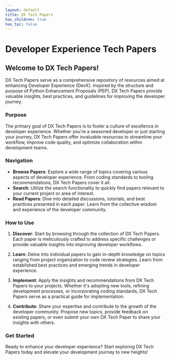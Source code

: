 ```yaml
---
layout: default
title: DX Tech Papers
has_children: true
has_toc: false
---
```


# Developer Experience Tech Papers

## Welcome to DX Tech Papers!

DX Tech Papers serve as a comprehensive repository of resources aimed at enhancing Developer Experience (DevX). Inspired by the structure and purpose of Python Enhancement Proposals (PEP), DX Tech Papers provide valuable insights, best practices, and guidelines for improving the developer journey.

### Purpose

The primary goal of DX Tech Papers is to foster a culture of excellence in developer experience. Whether you're a seasoned developer or just starting your journey, DX Tech Papers offer invaluable resources to streamline your workflow, improve code quality, and optimize collaboration within development teams.

### Navigation

- **Browse Papers**: Explore a wide range of topics covering various aspects of developer experience. From coding standards to tooling recommendations, DX Tech Papers cover it all.
- **Search**: Utilize the search functionality to quickly find papers relevant to your current project or area of interest.
- **Read Papers**: Dive into detailed discussions, tutorials, and best practices presented in each paper. Learn from the collective wisdom and experience of the developer community.

### How to Use

1. **Discover**: Start by browsing through the collection of DX Tech Papers. Each paper is meticulously crafted to address specific challenges or provide valuable insights into improving developer workflows.
   
2. **Learn**: Delve into individual papers to gain in-depth knowledge on topics ranging from project organization to code review strategies. Learn from established best practices and emerging trends in developer experience.

3. **Implement**: Apply the insights and recommendations from DX Tech Papers to your projects. Whether it's adopting new tools, refining development processes, or incorporating coding standards, DX Tech Papers serve as a practical guide for implementation.

4. **Contribute**: Share your expertise and contribute to the growth of the developer community. Propose new topics, provide feedback on existing papers, or even submit your own DX Tech Paper to share your insights with others.

### Get Started

Ready to enhance your developer experience? Start exploring DX Tech Papers today and elevate your development journey to new heights!

